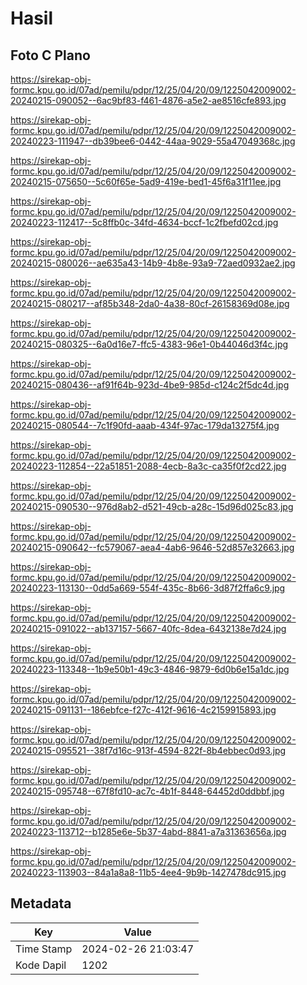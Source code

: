 # Hasil

## Foto C Plano

https://sirekap-obj-formc.kpu.go.id/07ad/pemilu/pdpr/12/25/04/20/09/1225042009002-20240215-090052--6ac9bf83-f461-4876-a5e2-ae8516cfe893.jpg

https://sirekap-obj-formc.kpu.go.id/07ad/pemilu/pdpr/12/25/04/20/09/1225042009002-20240223-111947--db39bee6-0442-44aa-9029-55a47049368c.jpg

https://sirekap-obj-formc.kpu.go.id/07ad/pemilu/pdpr/12/25/04/20/09/1225042009002-20240215-075650--5c60f65e-5ad9-419e-bed1-45f6a31f11ee.jpg

https://sirekap-obj-formc.kpu.go.id/07ad/pemilu/pdpr/12/25/04/20/09/1225042009002-20240223-112417--5c8ffb0c-34fd-4634-bccf-1c2fbefd02cd.jpg

https://sirekap-obj-formc.kpu.go.id/07ad/pemilu/pdpr/12/25/04/20/09/1225042009002-20240215-080026--ae635a43-14b9-4b8e-93a9-72aed0932ae2.jpg

https://sirekap-obj-formc.kpu.go.id/07ad/pemilu/pdpr/12/25/04/20/09/1225042009002-20240215-080217--af85b348-2da0-4a38-80cf-26158369d08e.jpg

https://sirekap-obj-formc.kpu.go.id/07ad/pemilu/pdpr/12/25/04/20/09/1225042009002-20240215-080325--6a0d16e7-ffc5-4383-96e1-0b44046d3f4c.jpg

https://sirekap-obj-formc.kpu.go.id/07ad/pemilu/pdpr/12/25/04/20/09/1225042009002-20240215-080436--af91f64b-923d-4be9-985d-c124c2f5dc4d.jpg

https://sirekap-obj-formc.kpu.go.id/07ad/pemilu/pdpr/12/25/04/20/09/1225042009002-20240215-080544--7c1f90fd-aaab-434f-97ac-179da13275f4.jpg

https://sirekap-obj-formc.kpu.go.id/07ad/pemilu/pdpr/12/25/04/20/09/1225042009002-20240223-112854--22a51851-2088-4ecb-8a3c-ca35f0f2cd22.jpg

https://sirekap-obj-formc.kpu.go.id/07ad/pemilu/pdpr/12/25/04/20/09/1225042009002-20240215-090530--976d8ab2-d521-49cb-a28c-15d96d025c83.jpg

https://sirekap-obj-formc.kpu.go.id/07ad/pemilu/pdpr/12/25/04/20/09/1225042009002-20240215-090642--fc579067-aea4-4ab6-9646-52d857e32663.jpg

https://sirekap-obj-formc.kpu.go.id/07ad/pemilu/pdpr/12/25/04/20/09/1225042009002-20240223-113130--0dd5a669-554f-435c-8b66-3d87f2ffa6c9.jpg

https://sirekap-obj-formc.kpu.go.id/07ad/pemilu/pdpr/12/25/04/20/09/1225042009002-20240215-091022--ab137157-5667-40fc-8dea-6432138e7d24.jpg

https://sirekap-obj-formc.kpu.go.id/07ad/pemilu/pdpr/12/25/04/20/09/1225042009002-20240223-113348--1b9e50b1-49c3-4846-9879-6d0b6e15a1dc.jpg

https://sirekap-obj-formc.kpu.go.id/07ad/pemilu/pdpr/12/25/04/20/09/1225042009002-20240215-091131--186ebfce-f27c-412f-9616-4c2159915893.jpg

https://sirekap-obj-formc.kpu.go.id/07ad/pemilu/pdpr/12/25/04/20/09/1225042009002-20240215-095521--38f7d16c-913f-4594-822f-8b4ebbec0d93.jpg

https://sirekap-obj-formc.kpu.go.id/07ad/pemilu/pdpr/12/25/04/20/09/1225042009002-20240215-095748--67f8fd10-ac7c-4b1f-8448-64452d0ddbbf.jpg

https://sirekap-obj-formc.kpu.go.id/07ad/pemilu/pdpr/12/25/04/20/09/1225042009002-20240223-113712--b1285e6e-5b37-4abd-8841-a7a31363656a.jpg

https://sirekap-obj-formc.kpu.go.id/07ad/pemilu/pdpr/12/25/04/20/09/1225042009002-20240223-113903--84a1a8a8-11b5-4ee4-9b9b-1427478dc915.jpg


## Metadata

| Key        | Value               |
| ---------- | ------------------- |
| Time Stamp | 2024-02-26 21:03:47 |
| Kode Dapil | 1202                |



